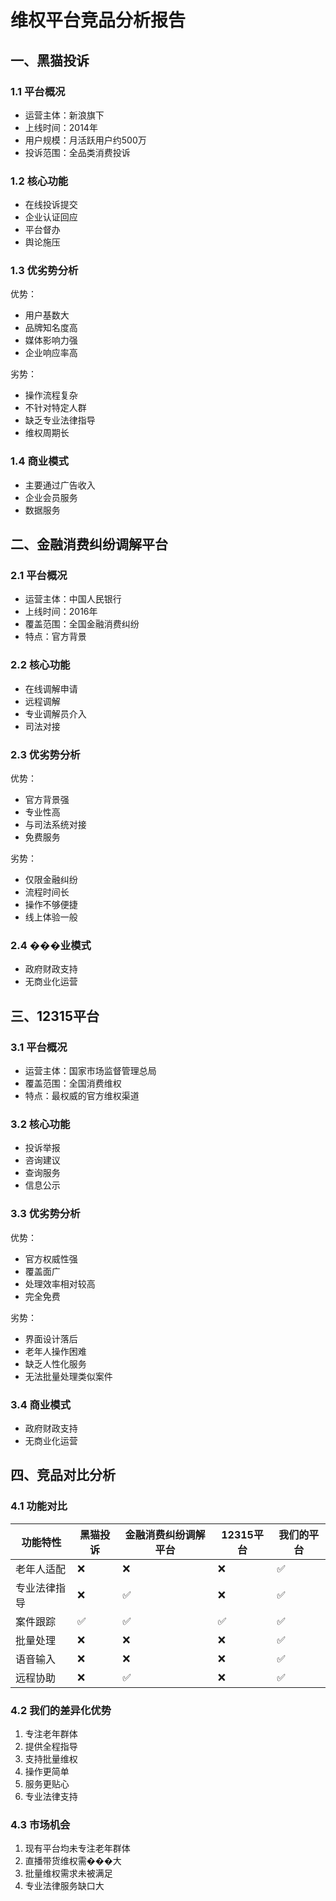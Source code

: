 # 维权平台竞品分析报告

## 一、黑猫投诉

### 1.1 平台概况
- 运营主体：新浪旗下
- 上线时间：2014年
- 用户规模：月活跃用户约500万
- 投诉范围：全品类消费投诉

### 1.2 核心功能
- 在线投诉提交
- 企业认证回应
- 平台督办
- 舆论施压

### 1.3 优劣势分析
优势：
- 用户基数大
- 品牌知名度高
- 媒体影响力强
- 企业响应率高

劣势：
- 操作流程复杂
- 不针对特定人群
- 缺乏专业法律指导
- 维权周期长

### 1.4 商业模式
- 主要通过广告收入
- 企业会员服务
- 数据服务

## 二、金融消费纠纷调解平台

### 2.1 平台概况
- 运营主体：中国人民银行
- 上线时间：2016年
- 覆盖范围：全国金融消费纠纷
- 特点：官方背景

### 2.2 核心功能
- 在线调解申请
- 远程调解
- 专业调解员介入
- 司法对接

### 2.3 优劣势分析
优势：
- 官方背景强
- 专业性高
- 与司法系统对接
- 免费服务

劣势：
- 仅限金融纠纷
- 流程时间长
- 操作不够便捷
- 线上体验一般

### 2.4 ���业模式
- 政府财政支持
- 无商业化运营

## 三、12315平台

### 3.1 平台概况
- 运营主体：国家市场监督管理总局
- 覆盖范围：全国消费维权
- 特点：最权威的官方维权渠道

### 3.2 核心功能
- 投诉举报
- 咨询建议
- 查询服务
- 信息公示

### 3.3 优劣势分析
优势：
- 官方权威性强
- 覆盖面广
- 处理效率相对较高
- 完全免费

劣势：
- 界面设计落后
- 老年人操作困难
- 缺乏人性化服务
- 无法批量处理类似案件

### 3.4 商业模式
- 政府财政支持
- 无商业化运营

## 四、竞品对比分析

### 4.1 功能对比
| 功能特性 | 黑猫投诉 | 金融消费纠纷调解平台 | 12315平台 | 我们的平台 |
|---------|----------|-------------------|-----------|-----------|
| 老年人适配 | ❌ | ❌ | ❌ | ✅ |
| 专业法律指导 | ❌ | ✅ | ❌ | ✅ |
| 案件跟踪 | ✅ | ✅ | ✅ | ✅ |
| 批量处理 | ❌ | ❌ | ❌ | ✅ |
| 语音输入 | ❌ | ❌ | ❌ | ✅ |
| 远程协助 | ❌ | ✅ | ❌ | ✅ |

### 4.2 我们的差异化优势
1. 专注老年群体
2. 提供全程指导
3. 支持批量维权
4. 操作更简单
5. 服务更贴心
6. 专业法律支持

### 4.3 市场机会
1. 现有平台均未专注老年群体
2. 直播带货维权需���大
3. 批量维权需求未被满足
4. 专业法律服务缺口大 
